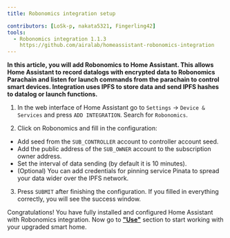 ```yaml
---
title: Robonomics integration setup

contributors: [LoSk-p, nakata5321, Fingerling42]
tools:
  - Robonomics integration 1.1.3
    https://github.com/airalab/homeassistant-robonomics-integration
---
```


**In this article, you will add Robonomics to Home Assistant. This allows Home Assistant to record datalogs with encrypted data to Robonomics Parachain and listen for launch commands from the parachain to control smart devices. Integration uses IPFS to store data and send IPFS hashes to datalog or launch functions.**

<robo-wiki-video autoplay loop controls :videos="[{src: '/videos/robonomics-hass-integration.mp4', type:'mp4'}]" />

1. In the web interface of Home Assistant go to `Settings` -> `Device & Services` and press `ADD INTEGRATION`. Search for `Robonomics`.

2. Click on Robonomics and fill in the configuration: 

- Add seed from the `SUB_CONTROLLER` account to controller account seed.
- Add the public address of the `SUB_OWNER` account to the subscription owner address.
- Set the interval of data sending (by default it is 10 minutes).
- (Optional) You can add credentials for pinning service Pinata to spread your data wider over the IPFS network.

3. Press `SUBMIT` after finishing the configuration. If you filled in everything correctly, you will see the success window.

Congratulations! You have fully installed and configured Home Assistant with Robonomics integration. Now go to [**"Use"**](/docs/global-administration) section to start working with your upgraded smart home.